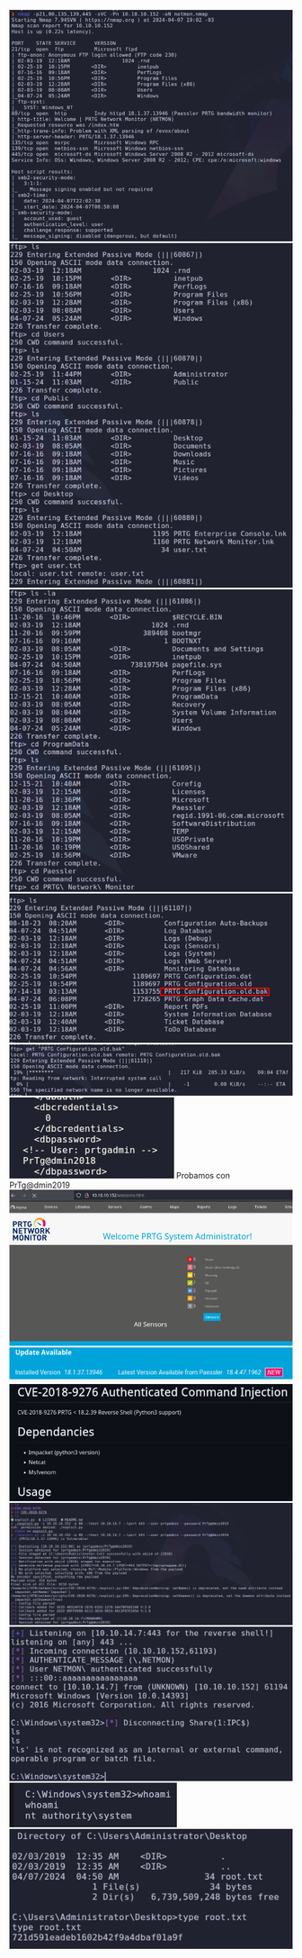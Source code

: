 ![](../../Images/Pasted%20image%2020240407190303.png)
![](../../Images/Pasted%20image%2020240407191439.png)
![](../../Images/Pasted%20image%2020240407192656.png)
![](../../Images/Pasted%20image%2020240407192716.png)
![](../../Images/Pasted%20image%2020240407192839.png)
![](../../Images/Pasted%20image%2020240407192919.png)
Probamos con PrTg@dmin2019
![](../../Images/Pasted%20image%2020240407193105.png)
![](../../Images/Pasted%20image%2020240407193142.png)
![](../../Images/Pasted%20image%2020240407193241.png)
![](../../Images/Pasted%20image%2020240407193724.png)
![](../../Images/Pasted%20image%2020240407193733.png)
![](../../Images/Pasted%20image%2020240407193743.png)
![](../../Images/Pasted%20image%2020240407193855.png)

